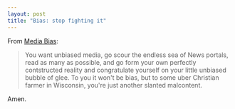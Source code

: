 ```yaml
---
layout: post
title: "Bias: stop fighting it"
---
```




From <a href="http://www.wordsoup.com/word/archives/001059.html">Media Bias</a>:

<blockquote>You want unbiased media, go scour the endless sea of News portals, read as many as possible, and go form your own perfectly contstructed reality and congratulate yourself on your little unbiased bubble of glee. To you it won't be bias, but to some uber Christian farmer in Wisconsin, you're just another slanted malcontent.</blockquote>

<p>Amen.</p>


